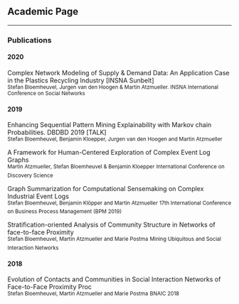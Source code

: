 ## Academic Page

---

### Publications 

#### 2020

Complex Network Modeling of Supply & Demand Data: An Application Case in the Plastics Recycling Industry [INSNA Sunbelt]<br>
<sub>Stefan Bloemheuvel, Jurgen van den Hoogen & Martin Atzmueller. INSNA International Conference on Social Networks</sub>


#### 2019

Enhancing Sequential Pattern Mining Explainability with Markov chain Probabilities. DBDBD 2019 [TALK]<br>
<sup>Stefan Bloemheuvel, Benjamin Kloepper, Jurgen van den Hoogen and Martin Atzmueller</sup>

A Framework for Human-Centered Exploration of Complex Event Log Graphs<br>
<sup>Martin Atzmueller, Stefan Bloemheuvel & Benjamin Kloepper</sup>
<sup>International Conference on Discovery Science</sup>

Graph Summarization for Computational Sensemaking on Complex Industrial Event Logs<br>
<sup>Stefan Bloemheuvel, Benjamin Klöpper and Martin Atzmueller</sup>
<sup>17th International Conference on Business Process Management (BPM 2019)</sup>

Stratification-oriented Analysis of Community Structure in Networks of face-to-face Proximity <br>
<sup>Stefan Bloemheuvel, Martin Atzmueller and Marie Postma</sup>
<sup>Mining Ubiquitous and Social Interaction Networks</sup>
#### 2018

Evolution of Contacts and Communities in Social Interaction Networks of Face-to-Face Proximity Proc<br>
<sup>Stefan Bloemheuvel, Martin Atzmueller and Marie Postma</sup>
<sup>BNAIC 2018</sup>
